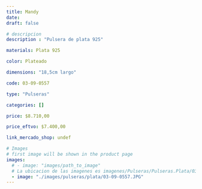 ```yaml
---
title: Mandy
date: 
draft: false

# descripcion
description : "Pulsera de plata 925"

materials: Plata 925

color: Plateado

dimensions: "18,5cm largo"

code: 03-09-0557

type: "Pulseras"

categories: []

price: $8.710,00

price_eftvo: $7.400,00

link_mercado_shop: undef

# Images
# first image will be shown in the product page
images:
  # - image: "images/path_to_image"
  # La ubicacion de las imagenes es imagenes/Pulseras/Pulseras.Plata/03-09-0557-mandy
  - image: "./images/pulseras/plata/03-09-0557.JPG"
---
```

